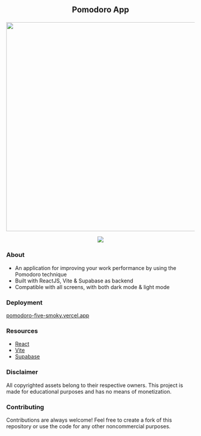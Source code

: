 ## <p align="center"> Pomodoro App
<p align="center">  </p>

<p align="center"> <img src='https://github.com/Cheesedz/pomodoro/assets/113958111/ee16f985-3400-4343-a797-49a66df51711' width="560;"> </p>
<p align="center"> <img src='https://github.com/Cheesedz/pomodoro/assets/113958111/9179aca9-bd36-437a-a7eb-d763e9959569')> </p>

### About
- An application for improving your work performance by using the Pomodoro technique
- Built with ReactJS, Vite & Supabase as backend
- Compatible with all screens, with both dark mode & light mode

### Deployment 
[pomodoro-five-smoky.vercel.app](https://pomodoro-five-smoky.vercel.app/)

### Resources
- [React](https://react.dev/)
- [Vite](https://vitejs.dev/)
- [Supabase](https://supabase.com/)

### Disclaimer
All copyrighted assets belong to their respective owners. This project is made for educational purposes and has no means of monetization.

### Contributing
Contributions are always welcome! Feel free to create a fork of this repository or use the code for any other noncommercial purposes.
